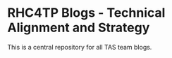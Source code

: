 # RHC4TP Blogs - Technical Alignment and Strategy
This is a central repository for all TAS team blogs.

